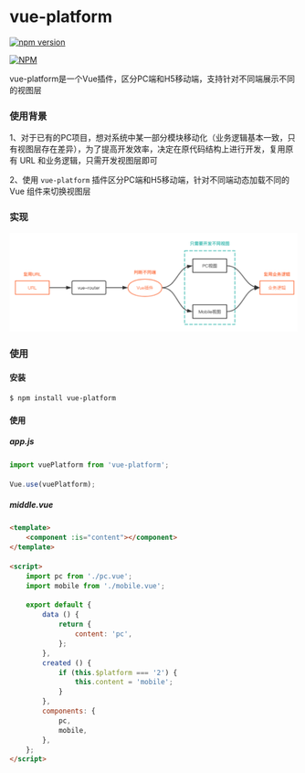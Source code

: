# vue-platform

[![npm version](https://badge.fury.io/js/vue-platform.svg)](https://badge.fury.io/js/vue-platform)

[![NPM](https://nodei.co/npm/vue-platform.png?downloads=true&downloadRank=true&stars=true)](https://nodei.co/npm/vue-platform/)

vue-platform是一个Vue插件，区分PC端和H5移动端，支持针对不同端展示不同的视图层

### 使用背景

1、对于已有的PC项目，想对系统中某一部分模块移动化（业务逻辑基本一致，只有视图层存在差异），为了提高开发效率，决定在原代码结构上进行开发，复用原有 URL 和业务逻辑，只需开发视图层即可

2、使用 `vue-platform` 插件区分PC端和H5移动端，针对不同端动态加载不同的 Vue 组件来切换视图层

### 实现

<p align="left">
    <img width="800px" src="./screenshot/vue-platform.png">
</p>

### 使用

#### 安装

``` bash
$ npm install vue-platform
```

#### 使用

##### app.js

``` js
import vuePlatform from 'vue-platform';

Vue.use(vuePlatform);
```

##### middle.vue

``` html
<template>
    <component :is="content"></component>
</template>

<script>
    import pc from './pc.vue';
    import mobile from './mobile.vue';

    export default {
        data () {
            return {
                content: 'pc',
            };
        },
        created () {
            if (this.$platform === '2') {
                this.content = 'mobile';
            }
        },
        components: {
            pc,
            mobile,
        },
    };
</script>
```